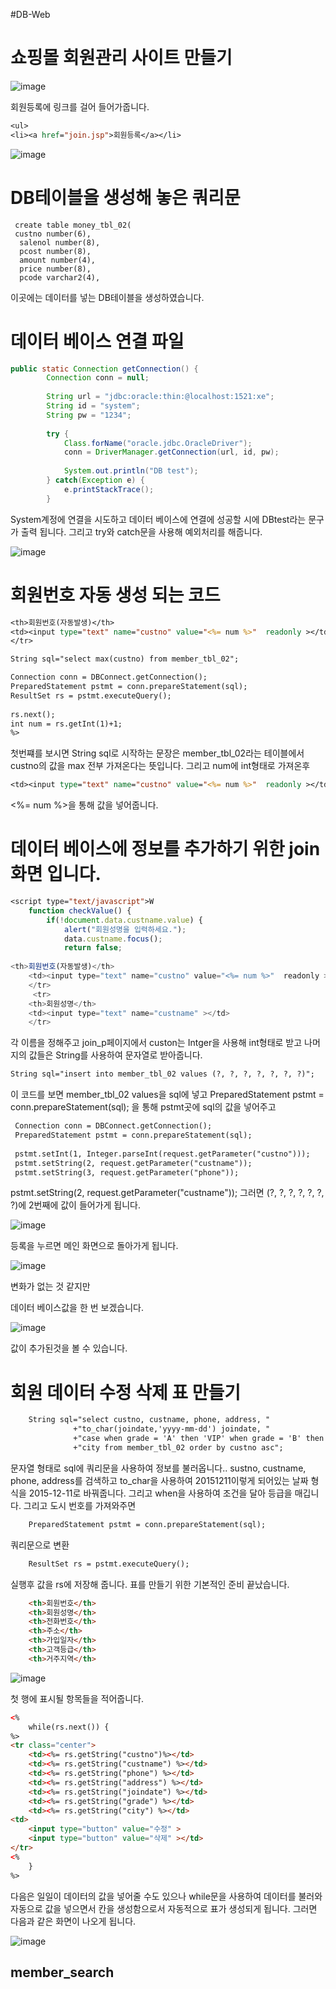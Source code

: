 #DB-Web

# 쇼핑몰 회원관리 사이트 만들기

![image](https://user-images.githubusercontent.com/93520535/186063218-9ae93371-29c6-4cb2-bd22-6ad08afe0579.png)

회원등록에 링크를 걸어 들어가줍니다. 

```jsp
<ul>
<li><a href="join.jsp">회원등록</a></li>
```

![image](https://user-images.githubusercontent.com/93520535/186063456-c0fccc79-2d47-4ccf-a6a8-6304dbb39f98.png)

# DB테이블을 생성해 놓은 쿼리문

```DB
 create table money_tbl_02(
 custno number(6),
  salenol number(8),
  pcost number(8),
  amount number(4),
  price number(8),
  pcode varchar2(4),
```
이곳에는 데이터를 넣는 DB테이블을 생성하였습니다.

# 데이터 베이스 연결 파일

```java
public static Connection getConnection() {
		Connection conn = null;
		
		String url = "jdbc:oracle:thin:@localhost:1521:xe";
		String id = "system";
		String pw = "1234";
		
		try {
			Class.forName("oracle.jdbc.OracleDriver");
			conn = DriverManager.getConnection(url, id, pw);
			
			System.out.println("DB test");
		} catch(Exception e) {
			e.printStackTrace();
		}
```
System계정에 연결을 시도하고
데이터 베이스에 연결에 성공할 시에 
DBtest라는 문구가 출력 됩니다.
그리고 try와 catch문을 사용해 예외처리를 해줍니다.


![image](https://user-images.githubusercontent.com/93520535/186095219-a75194ed-27b6-4adb-ba51-de3c142b6c89.png)


# 회원번호 자동 생성 되는 코드
```jsp
<th>회원번호(자동발생)</th>
<td><input type="text" name="custno" value="<%= num %>"  readonly ></td>
</tr>

String sql="select max(custno) from member_tbl_02";

Connection conn = DBConnect.getConnection();
PreparedStatement pstmt = conn.prepareStatement(sql);
ResultSet rs = pstmt.executeQuery();
	
rs.next();
int num = rs.getInt(1)+1;
%>  
```
첫번쨰를 보시면 String sql로 시작하는 문장은 member_tbl_02라는 테이블에서
custno의 값을 max 전부 가져온다는 뜻입니다. 그리고 num에 int형태로 가져온후
```jsp
<td><input type="text" name="custno" value="<%= num %>"  readonly ></td>
```
<%= num %>을 통해 값을 넣어줍니다.

# 데이터 베이스에 정보를 추가하기 위한 join화면 입니다.

```jsp
<script type="text/javascript">W
	function checkValue() {
		if(!document.data.custname.value) {
			alert("회원성명을 입력하세요.");
			data.custname.focus();
			return false;
            
<th>회원번호(자동발생)</th>
	<td><input type="text" name="custno" value="<%= num %>"  readonly ></td>
	</tr>
     <tr>
	<th>회원성명</th>
	<td><input type="text" name="custname" ></td>
	</tr>            
```
각 이름을 정해주고 join_p페이지에서 custon는 Intger을 사용해 int형태로 받고
나머지의 값들은 String를 사용하여 문자열로 받아줍니다.
```jsp
String sql="insert into member_tbl_02 values (?, ?, ?, ?, ?, ?, ?)";
```
이 코드를 보면 member_tbl_02 values을 sql에 넣고
PreparedStatement pstmt = conn.prepareStatement(sql);
을 통해 pstmt곳에 sql의 값을 넣어주고

```jsp
 Connection conn = DBConnect.getConnection();
 PreparedStatement pstmt = conn.prepareStatement(sql);
 
 pstmt.setInt(1, Integer.parseInt(request.getParameter("custno")));
 pstmt.setString(2, request.getParameter("custname"));
 pstmt.setString(3, request.getParameter("phone"));
```
pstmt.setString(2, request.getParameter("custname"));
그러면  (?, ?, ?, ?, ?, ?, ?)에 2번째에 값이 들어가게 됩니다.


![image](https://user-images.githubusercontent.com/93520535/186064030-7d1e2a57-22c8-426d-8792-5e564b295f09.png)


등록을 누르면 메인 화면으로 돌아가게 됩니다.


![image](https://user-images.githubusercontent.com/93520535/186064074-faa77a95-5a22-4680-ae01-ce1f5ea6c8e7.png)


변화가 없는 것 같지만

데이터 베이스값을 한 번 보겠습니다.

![image](https://user-images.githubusercontent.com/93520535/186064428-f3db0ce8-9144-45b4-af0b-e7526de702db.png)

값이 추가된것을 볼 수 있습니다.

# 회원 데이터 수정 삭제 표 만들기
```jsp
	String sql="select custno, custname, phone, address, "
	          +"to_char(joindate,'yyyy-mm-dd') joindate, "
			  +"case when grade = 'A' then 'VIP' when grade = 'B' then '일반' else '직원' end grade, "
			  +"city from member_tbl_02 order by custno asc";

```
문자열 형태로 sql에 쿼리문을 사용하여 정보를 불러옵니다..
sustno, custname, phone, address를 검색하고
to_char을 사용하여 20151211이렇게 되어있는 날짜 형식을 2015-12-11로 바꿔줍니다.
그리고 when을 사용하여 조건을 달아 등급을 매깁니다.
그리고 도시 번호를 가져와주면
```jsp
	PreparedStatement pstmt = conn.prepareStatement(sql);
```
쿼리문으로 변환 
```jsp
	ResultSet rs = pstmt.executeQuery();
```
실행후 값을 rs에 저장해 줍니다.
 표를 만들기 위한 기본적인 준비 끝났습니다.
```HTML
	<th>회원번호</th>
	<th>회원성명</th>
	<th>전화번호</th>
	<th>주소</th>
	<th>가입일자</th>
	<th>고객등급</th>
	<th>거주지역</th>
```
![image](https://user-images.githubusercontent.com/93520535/186559837-f43a805c-940f-4441-a231-0daab520bde1.png)


첫 행에 표시될 항목들을 적어줍니다.

```HTML
<%
	while(rs.next()) {
%>
<tr class="center">
	<td><%= rs.getString("custno")%></td>
	<td><%= rs.getString("custname") %></td>
	<td><%= rs.getString("phone") %></td>
	<td><%= rs.getString("address") %></td>
	<td><%= rs.getString("joindate") %></td>
	<td><%= rs.getString("grade") %></td>
	<td><%= rs.getString("city") %></td>
<td>
	<input type="button" value="수정" >
	<input type="button" value="삭제" ></td>
</tr>
<%
	}
%>
```
다음은 일일이 데이터의 값을 넣어줄 수도 있으나 
while문을 사용하여
데이터를 불러와 자동으로 값을 넣으면서 칸을 생성함으로서 자동적으로 표가 생성되게 됩니다.
그러면 다음과 같은 화면이 나오게 됩니다.

![image](https://user-images.githubusercontent.com/93520535/186560736-413977a5-048c-44fa-8eec-12bffb206dde.png)

## member_search






